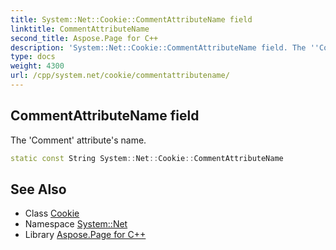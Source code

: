 ```yaml
---
title: System::Net::Cookie::CommentAttributeName field
linktitle: CommentAttributeName
second_title: Aspose.Page for C++
description: 'System::Net::Cookie::CommentAttributeName field. The ''Comment'' attribute''s name in C++.'
type: docs
weight: 4300
url: /cpp/system.net/cookie/commentattributename/
---
```

## CommentAttributeName field


The 'Comment' attribute's name.

```cpp
static const String System::Net::Cookie::CommentAttributeName
```

## See Also

* Class [Cookie](../)
* Namespace [System::Net](../../)
* Library [Aspose.Page for C++](../../../)
